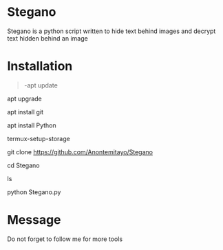 # Stegano
Stegano is a python script written to hide text behind images and decrypt text hidden behind an image
# Installation

> -apt update

apt upgrade

apt install git

apt install Python

termux-setup-storage

git clone https://github.com/Anontemitayo/Stegano

cd Stegano

ls

python Stegano.py

# Message 

Do not forget to follow me for more tools 
